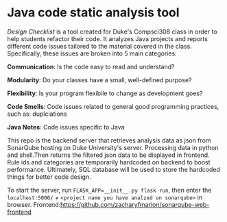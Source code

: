 # Java code static analysis tool

*Design Checklist* is a tool created for Duke's Compsci308 class in order to help students refactor their code. It analyzes Java projects and reports different code issues tailored to the material covered in the class. Specifically, these issues are broken into 5 main categories:

**Communication**: Is the code easy to read and understand?

**Modularity**: Do your classes have a small, well-defined purpose?

**Flexibility**: Is your program flexibile to change as development goes?

**Code Smells**: Code issues related to general good programming practices, such as: duplciations

**Java Notes**: Code issues specific to Java

This repo is the backend server that retrieves analysis data as json from SonarQube hosting on Duke University's server. Processing data in python and shell.Then returns the filtered json data to be displayed in frontend. Rule ids and categories are temporarily hardcoded on backend to boost performance. Ultimately, SQL database will be used to store the hardcoded things for better code design.

To start the server, run ```FLASK_APP=__init__.py flask run```, then enter the ```localhost:5000/``` + ```<project name you have analzed on sonarqube>``` in browser. Frontend:https://github.com/zacharyfmarion/sonarqube-web-frontend
